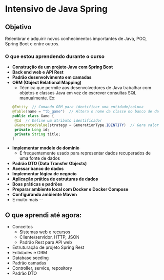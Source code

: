 # Intensivo de Java Spring
## Objetivo
Relembrar e adquirir novos conhecimentos importantes de Java, POO, Spring Boot e entre outros.

### O que estou aprendendo durante o curso
- **Construção de um projeto Java com Spring Boot**
- **Back end web e API Rest**
- **Padrão desenvolvimento em camadas**
- **ORM (Object Relational Mapping)**
  - Técnica que permite aos desenvolvedores de Java trabalhar com objetos e classes Java em vez de escrever consultas SQL manualmente. Ex:
   ```java
  @Entity  // Comando ORM para identificar uma entidade/coluna
  @Table(name = "tb_game")  // Altera o nome da classe no banco de dados
  public class Game {
    @Id  // Define um atributo identificador
    @GeneratedValue(strategy = GenerationType.IDENTITY)  // Gera valor de chave única
    private Long id;
    private String title;
  }
   ```
- **Implementar modelo de domínio**
  - É frequentemente usado para representar dados recuperados de uma fonte de dados 
- **Padrão DTO (Data Transfer Objects)**
- **Acessar banco de dados**
- **Implementar lógica de negócio**
- **Aplicação prática de estruturas de dados**
- **Boas práticas e padrões**
- **Preparar ambiente local com Docker e Docker Compose**
- **Configurando ambiente Maven**
- E muito mais
--
## O que aprendi até agora:
- Conceitos
  - Sistemas web e recursos
  - Cliente/servidor, HTTP, JSON
  - Padrão Rest para API web
- Estruturação de projeto Spring Rest
- Entidades e ORM
- Database seeding
- Padrão camadas
- Controller, service, repository
- Padrão DTO
